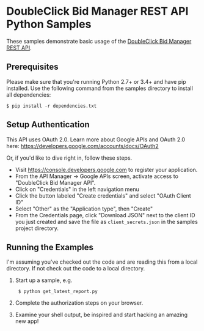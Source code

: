 # DoubleClick Bid Manager REST API Python Samples

These samples demonstrate basic usage of the
[DoubleClick Bid Manager REST API](https://developers.google.com/bid-manager/).

## Prerequisites

Please make sure that you're running Python 2.7+ or 3.4+ and have pip installed. Use the following command from the samples directory to install all dependencies:

```Batchfile
$ pip install -r dependencies.txt
```

## Setup Authentication

This API uses OAuth 2.0. Learn more about Google APIs and OAuth 2.0 here:
https://developers.google.com/accounts/docs/OAuth2

Or, if you'd like to dive right in, follow these steps.
 - Visit https://console.developers.google.com to register your application.
 - From the API Manager -> Google APIs screen, activate access to "DoubleClick Bid Manager API".
 - Click on "Credentials" in the left navigation menu
 - Click the button labeled "Create credentials" and select "OAuth Client ID"
 - Select "Other" as the "Application type", then "Create"
 - From the Credentials page, click "Download JSON" next to the client ID you just created and save the file as `client_secrets.json` in the samples project directory.

## Running the Examples

I'm assuming you've checked out the code and are reading this from a local
directory. If not check out the code to a local directory.

1. Start up a sample, e.g.

        $ python get_latest_report.py

2. Complete the authorization steps on your browser.

3. Examine your shell output, be inspired and start hacking an amazing new app!
